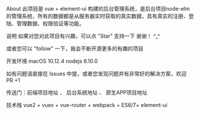 About
此项目是 vue + element-ui 构建的后台管理系统，是后台项目node-elm 的管理系统，所有的数据都是从服务器实时获取的真实数据，具有真实的注册、登陆、管理数据、权限验证等功能。

说明
如果对您对此项目有兴趣，可以点 "Star" 支持一下 谢谢！ ^_^

或者您可以 "follow" 一下，我会不断开源更多的有趣的项目

开发环境 macOS 10.12.4 nodejs 6.10.0

如有问题请直接在 Issues 中提，或者您发现问题并有非常好的解决方案，欢迎 PR +1

传送门：前端项目地址 、 后台系统地址 、 原生APP项目地址

技术栈
vue2 + vuex + vue-router + webpack + ES6/7+ element-ui
